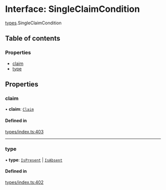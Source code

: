 # Interface: SingleClaimCondition

[types](../wiki/types).SingleClaimCondition

## Table of contents

### Properties

- [claim](../wiki/types.SingleClaimCondition#claim)
- [type](../wiki/types.SingleClaimCondition#type)

## Properties

### claim

• **claim**: [`Claim`](../wiki/types#claim)

#### Defined in

[types/index.ts:403](https://github.com/PolymathNetwork/polymesh-sdk/blob/31dfa0dc/src/types/index.ts#L403)

___

### type

• **type**: [`IsPresent`](../wiki/types.ConditionType#ispresent) \| [`IsAbsent`](../wiki/types.ConditionType#isabsent)

#### Defined in

[types/index.ts:402](https://github.com/PolymathNetwork/polymesh-sdk/blob/31dfa0dc/src/types/index.ts#L402)
